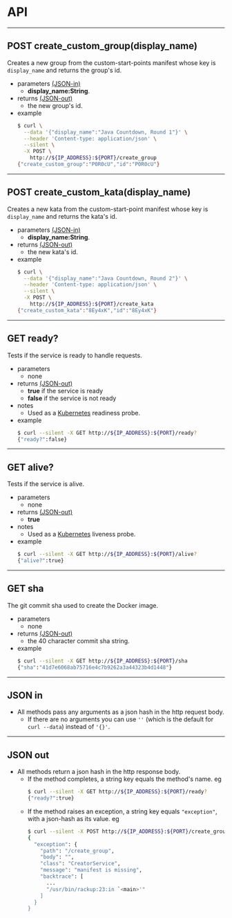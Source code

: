 # API
- - - -
## POST create_custom_group(display_name)
Creates a new group from the custom-start-points manifest whose key
is `display_name` and returns the group's id.
- parameters [(JSON-in)](#json-in)
  * **display_name:String**.
- returns [(JSON-out)](#json-out)
  * the new group's id.
- example
  ```bash
  $ curl \
    --data '{"display_name":"Java Countdown, Round 1"}' \
    --header 'Content-type: application/json' \
    --silent \
    -X POST \
      http://${IP_ADDRESS}:${PORT}/create_group
  {"create_custom_group":"P0R0cU","id":"P0R0cU"}
  ```

- - - -
## POST create_custom_kata(display_name)
Creates a new kata from the custom-start-point manifest whose key
is `display_name` and returns the kata's id.
- parameters [(JSON-in)](#json-in)
  * **display_name:String**.
- returns [(JSON-out)](#json-out)
  * the new kata's id.
- example
  ```bash
  $ curl \
    --data '{"display_name":"Java Countdown, Round 2"}' \
    --header 'Content-type: application/json' \
    --silent \
    -X POST \
      http://${IP_ADDRESS}:${PORT}/create_kata
  {"create_custom_kata":"8Ey4xK","id":"8Ey4xK"}
  ```

- - - -
## GET ready?
Tests if the service is ready to handle requests.
- parameters
  * none
- returns [(JSON-out)](#json-out)
  * **true** if the service is ready
  * **false** if the service is not ready
- notes
  * Used as a [Kubernetes](https://kubernetes.io/) readiness probe.
- example
  ```bash     
  $ curl --silent -X GET http://${IP_ADDRESS}:${PORT}/ready?
  {"ready?":false}
  ```

- - - -
## GET alive?
Tests if the service is alive.  
- parameters
  * none
- returns [(JSON-out)](#json-out)
  * **true**
- notes
  * Used as a [Kubernetes](https://kubernetes.io/) liveness probe.  
- example
  ```bash     
  $ curl --silent -X GET http://${IP_ADDRESS}:${PORT}/alive?
  {"alive?":true}
  ```

- - - -
## GET sha
The git commit sha used to create the Docker image.
- parameters
  * none
- returns [(JSON-out)](#json-out)
  * the 40 character commit sha string.
- example
  ```bash     
  $ curl --silent -X GET http://${IP_ADDRESS}:${PORT}/sha
  {"sha":"41d7e6068ab75716e4c7b9262a3a44323b4d1448"}
  ```

- - - -
## JSON in
- All methods pass any arguments as a json hash in the http request body.
  * If there are no arguments you can use ```''``` (which is the default
    for ```curl --data```) instead of ```'{}'```.

- - - -
## JSON out      
- All methods return a json hash in the http response body.
  * If the method completes, a string key equals the method's name. eg
    ```bash
    $ curl --silent -X GET http://${IP_ADDRESS}:${PORT}/ready?
    {"ready?":true}
    ```
  * If the method raises an exception, a string key equals ```"exception"```, with
    a json-hash as its value. eg
    ```bash
    $ curl --silent -X POST http://${IP_ADDRESS}:${PORT}/create_group | jq      
    {
      "exception": {
        "path": "/create_group",
        "body": "",
        "class": "CreatorService",
        "message": "manifest is missing",
        "backtrace": [
          ...
          "/usr/bin/rackup:23:in `<main>'"
        ]
      }
    }
    ```
